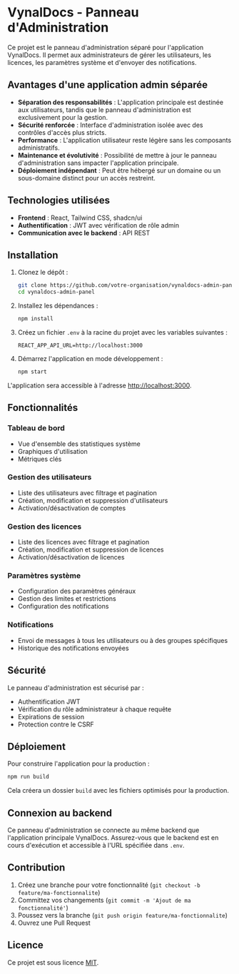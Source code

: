 # VynalDocs - Panneau d'Administration

Ce projet est le panneau d'administration séparé pour l'application VynalDocs. Il permet aux administrateurs de gérer les utilisateurs, les licences, les paramètres système et d'envoyer des notifications.

## Avantages d'une application admin séparée

- **Séparation des responsabilités** : L'application principale est destinée aux utilisateurs, tandis que le panneau d'administration est exclusivement pour la gestion.
- **Sécurité renforcée** : Interface d'administration isolée avec des contrôles d'accès plus stricts.
- **Performance** : L'application utilisateur reste légère sans les composants administratifs.
- **Maintenance et évolutivité** : Possibilité de mettre à jour le panneau d'administration sans impacter l'application principale.
- **Déploiement indépendant** : Peut être hébergé sur un domaine ou un sous-domaine distinct pour un accès restreint.

## Technologies utilisées

- **Frontend** : React, Tailwind CSS, shadcn/ui
- **Authentification** : JWT avec vérification de rôle admin
- **Communication avec le backend** : API REST 

## Installation

1. Clonez le dépôt :
   ```bash
   git clone https://github.com/votre-organisation/vynaldocs-admin-panel.git
   cd vynaldocs-admin-panel
   ```

2. Installez les dépendances :
   ```bash
   npm install
   ```

3. Créez un fichier `.env` à la racine du projet avec les variables suivantes :
   ```
   REACT_APP_API_URL=http://localhost:3000
   ```

4. Démarrez l'application en mode développement :
   ```bash
   npm start
   ```

L'application sera accessible à l'adresse [http://localhost:3000](http://localhost:3000).

## Fonctionnalités

### Tableau de bord
- Vue d'ensemble des statistiques système
- Graphiques d'utilisation
- Métriques clés

### Gestion des utilisateurs
- Liste des utilisateurs avec filtrage et pagination
- Création, modification et suppression d'utilisateurs
- Activation/désactivation de comptes

### Gestion des licences
- Liste des licences avec filtrage et pagination
- Création, modification et suppression de licences
- Activation/désactivation de licences

### Paramètres système
- Configuration des paramètres généraux
- Gestion des limites et restrictions
- Configuration des notifications

### Notifications
- Envoi de messages à tous les utilisateurs ou à des groupes spécifiques
- Historique des notifications envoyées

## Sécurité

Le panneau d'administration est sécurisé par :
- Authentification JWT
- Vérification du rôle administrateur à chaque requête
- Expirations de session
- Protection contre le CSRF

## Déploiement

Pour construire l'application pour la production :

```bash
npm run build
```

Cela créera un dossier `build` avec les fichiers optimisés pour la production.

## Connexion au backend

Ce panneau d'administration se connecte au même backend que l'application principale VynalDocs. Assurez-vous que le backend est en cours d'exécution et accessible à l'URL spécifiée dans `.env`.

## Contribution

1. Créez une branche pour votre fonctionnalité (`git checkout -b feature/ma-fonctionnalite`)
2. Committez vos changements (`git commit -m 'Ajout de ma fonctionnalité'`)
3. Poussez vers la branche (`git push origin feature/ma-fonctionnalite`)
4. Ouvrez une Pull Request

## Licence

Ce projet est sous licence [MIT](LICENSE). 